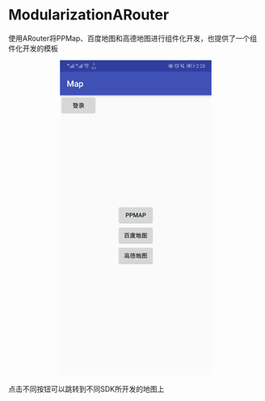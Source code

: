 # ModularizationARouter
使用ARouter将PPMap、百度地图和高德地图进行组件化开发，也提供了一个组件化开发的模板

<div align=center><img width="300" src="https://github.com/Tomdogs/ModularizationARouter/raw/master/screenshots/概览.jpg"/></div>

点击不同按钮可以跳转到不同SDK所开发的地图上
